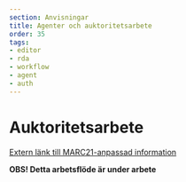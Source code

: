 ```yaml
---
section: Anvisningar
title: Agenter och auktoritetsarbete
order: 35
tags:
- editor
- rda
- workflow
- agent
- auth
---
```


# Auktoritetsarbete

[Extern länk till MARC21-anpassad information](http://www.kb.se/rdakatalogisering/Auktoritetsarbete/)

**OBS! Detta arbetsflöde är under arbete**
